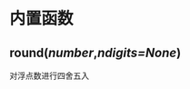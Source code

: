 # 内置函数
<p id="hD8BsAMNHzojGMR7UToxav">

## round(*number*,*ndigits=None*)

</p>


<p id="wBD4CkK49nLzHCmmxEwBs7">

对浮点数进行四舍五入

</p>



